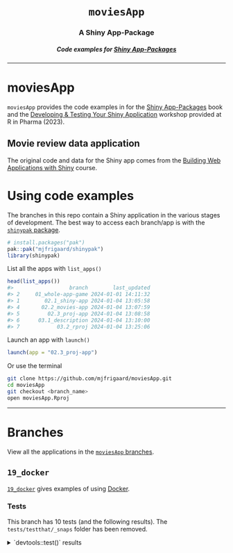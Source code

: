<h1 align="center"> <code>moviesApp</code> </h1>
<h3 align="center"> A Shiny App-Package </h3>
<h5 align="center"> Code examples for <a href="https://mjfrigaard.github.io/shinyap/"> Shiny App-Packages </a> </h5>

<hr>

# moviesApp

`moviesApp` provides the code examples in for the [Shiny App-Packages](https://mjfrigaard.github.io/shinyap/) book and the [Developing & Testing Your Shiny Application](https://mjfrigaard.github.io/dev-test-shiny/) workshop provided at R in Pharma (2023).

## Movie review data application

The original code and data for the Shiny app comes from the [Building Web Applications with Shiny](https://rstudio-education.github.io/shiny-course/) course.

# Using code examples

The branches in this repo contain a Shiny application in the various stages of development. The best way to access each branch/app is with the [`shinypak` package](https://mjfrigaard.github.io/shinypak/). 

```r
# install.packages("pak")
pak::pak("mjfrigaard/shinypak")
library(shinypak)
```

List all the apps with `list_apps()`


```r
head(list_apps())
#>                  branch        last_updated
#> 2     01_whole-app-game 2024-01-01 14:11:32
#> 1        02.1_shiny-app 2024-01-04 13:05:58
#> 4       02.2_movies-app 2024-01-04 13:07:59
#> 5         02.3_proj-app 2024-01-04 13:08:58
#> 6      03.1_description 2024-01-04 13:10:00
#> 7            03.2_rproj 2024-01-04 13:25:06
```

Launch an app with `launch()`

```r
launch(app = "02.3_proj-app")
```

Or use the terminal

``` bash
git clone https://github.com/mjfrigaard/moviesApp.git
cd moviesApp
git checkout <branch_name>
open moviesApp.Rproj
```

------------------------------------------------------------------------

# Branches

View all the applications in the [`moviesApp` branches](https://github.com/mjfrigaard/moviesApp/branches/all).

## `19_docker` 

[`19_docker`](https://github.com/mjfrigaard/moviesApp/tree/19_docker) gives examples of using [Docker](https://www.docker.com/).

### Tests 

This branch has 10 tests (and the following results). The `tests/testthat/_snaps` folder has been removed.

<details closed>

  <summary>
    `devtools::test()` results 
  </summary>
  
```
==> devtools::test()

ℹ Testing moviesApp
Loading required package: shiny
✔ | F W  S  OK | Context
✔ |          2 | app-feature-01 [12.4s]
⠏ |          0 | mod_scatter_display
INFO [2024-05-22 14:32:29] [ START display = selected_vars initial values]

INFO [2024-05-22 14:32:29] [ END display = selected_vars initial values]

INFO [2024-05-22 14:32:29] [ START display = scatterplot[['alt']] = 'Plot object']
⠙ |          2 | mod_scatter_display
INFO [2024-05-22 14:32:30] [ END display = scatterplot[['alt']] = 'Plot object']

INFO [2024-05-22 14:32:30] [ START display = inputs() creates ggplot2 object]

INFO [2024-05-22 14:32:30] [ END display = inputs() creates ggplot2 object]
✔ |          3 | mod_scatter_display
⠏ |          0 | mod_var_input
INFO [2024-05-22 14:32:30] [ START var_inputs = initial returned()]

INFO [2024-05-22 14:32:30] [ END var_inputs = initial returned()]

INFO [2024-05-22 14:32:30] [ START var_inputs = updated returned()]

INFO [2024-05-22 14:32:30] [ END var_inputs = updated returned()]
✔ |          2 | mod_var_input
⠏ |          0 | scatter_plot 
INFO [2024-05-22 14:32:30] [ START fixture = tidy_ggp2_movies.rds]

INFO [2024-05-22 14:32:30] [ START fixture = tidy_ggp2_movies.rds]

INFO [2024-05-22 14:32:30] [ START data = movies.rda]

INFO [2024-05-22 14:32:30] [ END data = movies.rda]
✔ |          2 | scatter_plot
✔ |          1 | shinytest2 [7.2s]

══ Results ═══════════════════
Duration: 20.3 s

[ FAIL 0 | WARN 0 | SKIP 0 | PASS 10 ]
Warning message:
In warn_if_app_dir_is_package(appDir) :
  Loading R/ subdirectory for Shiny application, but this directory appears to contain an R package. Sourcing files in R/ may cause unexpected behavior. See `?loadSupport` for more details.
```
</details> 